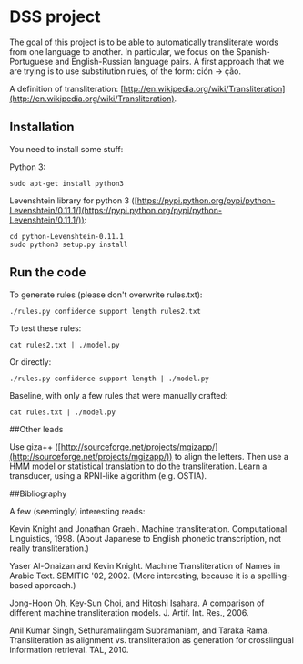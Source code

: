 # DSS project

The goal of this project is to be able to automatically transliterate words from one language to another. In particular, we focus on the Spanish-Portuguese and English-Russian language pairs. A first approach that we are trying is to use substitution rules, of the form: ción -> ção.

A definition of transliteration: [http://en.wikipedia.org/wiki/Transliteration](http://en.wikipedia.org/wiki/Transliteration).

## Installation

You need to install some stuff:

Python 3: 

    sudo apt-get install python3

Levenshtein library for python 3 ([https://pypi.python.org/pypi/python-Levenshtein/0.11.1/](https://pypi.python.org/pypi/python-Levenshtein/0.11.1/)):

    cd python-Levenshtein-0.11.1
    sudo python3 setup.py install

## Run the code

To generate rules (please don't overwrite rules.txt):

    ./rules.py confidence support length rules2.txt

To test these rules:

    cat rules2.txt | ./model.py

Or directly:

    ./rules.py confidence support length | ./model.py

Baseline, with only a few rules that were manually crafted:

    cat rules.txt | ./model.py

##Other leads

Use giza++ ([http://sourceforge.net/projects/mgizapp/](http://sourceforge.net/projects/mgizapp/)) to align the letters. Then use a HMM model or statistical translation to do the transliteration.
    Learn a transducer, using a RPNI-like algorithm (e.g. OSTIA). 

##Bibliography

A few (seemingly) interesting reads:

Kevin Knight and Jonathan Graehl. Machine transliteration. Computational Linguistics, 1998. (About Japanese to English phonetic transcription, not really transliteration.)

Yaser Al-Onaizan and Kevin Knight. Machine Transliteration of Names in Arabic Text. SEMITIC '02, 2002. (More interesting, because it is a spelling-based approach.)

Jong-Hoon Oh, Key-Sun Choi, and Hitoshi Isahara. A comparison of different machine transliteration models. J. Artif. Int. Res., 2006.

Anil Kumar Singh, Sethuramalingam Subramaniam, and Taraka Rama. Transliteration as alignment vs. transliteration as generation for crosslingual information retrieval. TAL, 2010. 
